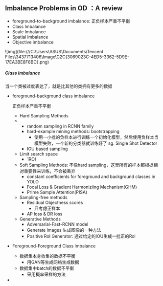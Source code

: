 ## Imbalance Problems in OD ：A review

+ foreground-to-background imbalance: 正负样本严重不平衡
+ Class Imbalance
+ Scale Imbalance
+ Spatial imbalance
+ Objective imbalance

 ![img](file:///C:\Users\ASUS\Documents\Tencent Files\3437713406\Image\C2C\{3069023C-4ED5-3362-5D9E-17EA3BE8F8BC}.png) 

##### Class Imbalance

当一个类被过度表达了，就是比其他的类拥有更多的数据

+ foreground-background class imbalance

  正负样本严重不平衡

  + Hard Sampling Methods
  + + random sampling in RCNN family
    + hard-example mining methods: bootstrapping
      + 使用一小批的负样本进行训练一个初始化模型，然后使用负样本当模型失败，一个新的分类器就训练好了 sg. Single Shot Detector
    + IOU based sampling
  + Limit search space
    + 1ROI
  + Soft Sampling Methods: 不像hard sampling，这里所有的样本都根据相对重要性来训练，不会被丢弃
    + constant coefficients for foreground and background classes in YOLO
    + Focal Loss & Gradient Harmoniziing Mechanism(GHM)
    + PrIme Sample Attention(PISA)
  + Sampling-free methods
    + Residual Objectness scores
      + 只考虑正样本
    + AP loss & DR loss
  + Generative Methods
    + Adversarial-Fast-RCNN model
    + Generate Images 生成图像的一种方法
    + Positive RoI Generator: 通过给定的IOU生成一批正的RoI

+ Foreground-Foreground Class Imbalance

  + 数据集本身收集的数据不平衡
    + 用GAN等生成网络生成数据
  + 数据集中batch的数据不平衡
    + 采用概率采样的方法

+ 